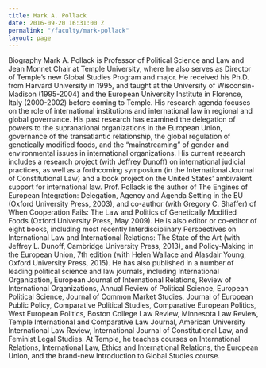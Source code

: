 ```yaml
---
title: Mark A. Pollack
date: 2016-09-20 16:31:00 Z
permalink: "/faculty/mark-pollack"
layout: page
---
```


Biography
Mark A. Pollack is Professor of Political Science and Law and Jean Monnet Chair at Temple University, where he also serves as Director of Temple’s new Global Studies Program and major. He received his Ph.D. from Harvard University in 1995, and taught at the University of Wisconsin-Madison (1995-2004) and the European University Institute in Florence, Italy (2000-2002) before coming to Temple.
His research agenda focuses on the role of international institutions and international law in regional and global governance. His past research has examined the delegation of powers to the supranational organizations in the European Union, governance of the transatlantic relationship, the global regulation of genetically modified foods, and the “mainstreaming” of gender and environmental issues in international organizations. His current research includes a research project (with Jeffrey Dunoff) on international judicial practices, as well as a forthcoming symposium (in the International Journal of Constitutional Law) and a book project on the United States’ ambivalent support for international law.
Prof. Pollack is the author of The Engines of European Integration: Delegation, Agency and Agenda Setting in the EU (Oxford University Press, 2003), and co-author (with Gregory C. Shaffer) of When Cooperation Fails: The Law and Politics of Genetically Modified Foods (Oxford University Press, May 2009). He is also editor or co-editor of eight books, including most recently Interdisciplinary Perspectives on International Law and International Relations: The State of the Art (with Jeffrey L. Dunoff, Cambridge University Press, 2013), and Policy-Making in the European Union, 7th edition (with Helen Wallace and Alasdair Young, Oxford University Press, 2015).
He has also published in a number of leading political science and law journals, including International Organization, European Journal of International Relations, Review of International Organizations, Annual Review of Political Science, European Political Science, Journal of Common Market Studies, Journal of European Public Policy, Comparative Political Studies, Comparative European Politics, West European Politics, Boston College Law Review, Minnesota Law Review, Temple International and Comparative Law Journal, American University International Law Review, International Journal of Constitutional Law, and Feminist Legal Studies.
At Temple, he teaches courses on International Relations, International Law, Ethics and International Relations, the European Union, and the brand-new Introduction to Global Studies course.